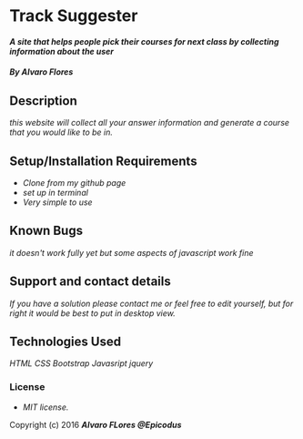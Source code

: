# Track Suggester

#### _A site that helps people pick their courses for next class by collecting information about the user_
#### _By Alvaro Flores_

## Description
_this website will collect all your answer information and generate a course that you would like to be in._

## Setup/Installation Requirements

* _Clone from my github page_
* _set up in terminal_
* _Very simple to use_


## Known Bugs

_it doesn't work fully yet but some aspects of javascript work fine_

## Support and contact details

_If you have a solution please contact me or feel free to edit yourself, but for right it would be best to put in desktop view._

## Technologies Used

_HTML_
_CSS_
_Bootstrap_
_Javasript_
_jquery_

### License

* _MIT license._

Copyright (c) 2016 **_Alvaro FLores @Epicodus_**
